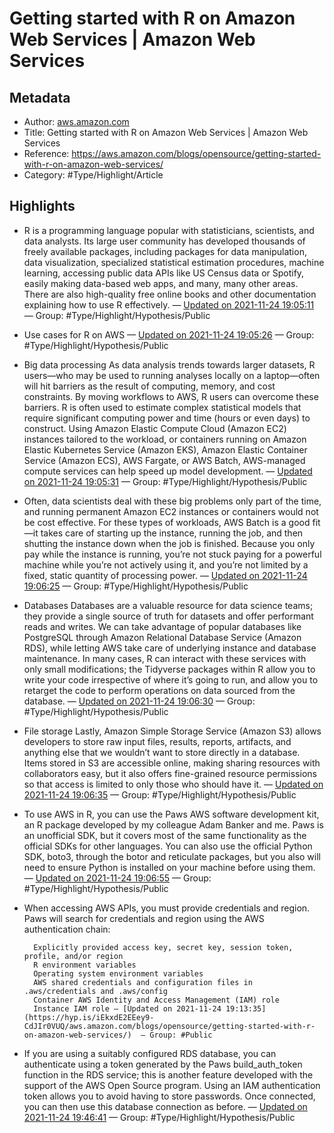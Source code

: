 # Getting started with R on Amazon Web Services | Amazon Web Services

## Metadata

* Author: [aws.amazon.com]()
* Title: Getting started with R on Amazon Web Services | Amazon Web Services
* Reference: https://aws.amazon.com/blogs/opensource/getting-started-with-r-on-amazon-web-services/
* Category: #Type/Highlight/Article

## Highlights

* R is a programming language popular with statisticians, scientists, and data analysts. Its large user community has developed thousands of freely available packages, including packages for data manipulation, data visualization, specialized statistical estimation procedures, machine learning, accessing public data APIs like US Census data or Spotify, easily making data-based web apps, and many, many other areas. There are also high-quality free online books and other documentation explaining how to use R effectively. — [Updated on 2021-11-24 19:05:11](https://hyp.is/W71Uuk2DEeyhMFua7sn1QQ/aws.amazon.com/blogs/opensource/getting-started-with-r-on-amazon-web-services/)  — Group: #Type/Highlight/Hypothesis/Public

* Use cases for R on AWS — [Updated on 2021-11-24 19:05:26](https://hyp.is/ZOf-FE2DEeyo6V-9BaXjiQ/aws.amazon.com/blogs/opensource/getting-started-with-r-on-amazon-web-services/)  — Group: #Type/Highlight/Hypothesis/Public

* Big data processing 
  As data analysis trends towards larger datasets, R users—who may be used to running analyses locally on a laptop—often will hit barriers as the result of computing, memory, and cost constraints. By moving workflows to AWS, R users can overcome these barriers. R is often used to estimate complex statistical models that require significant computing power and time (hours or even days) to construct. Using Amazon Elastic Compute Cloud (Amazon EC2) instances tailored to the workload, or containers running on Amazon Elastic Kubernetes Service (Amazon EKS), Amazon Elastic Container Service (Amazon ECS), AWS Fargate, or AWS Batch, AWS-managed compute services can help speed up model development. — [Updated on 2021-11-24 19:05:31](https://hyp.is/Z3O7Hk2DEeyKYUfnx9herA/aws.amazon.com/blogs/opensource/getting-started-with-r-on-amazon-web-services/)  — Group: #Type/Highlight/Hypothesis/Public

* Often, data scientists deal with these big problems only part of the time, and running permanent Amazon EC2 instances or containers would not be cost effective. For these types of workloads, AWS Batch is a good fit—it takes care of starting up the instance, running the job, and then shutting the instance down when the job is finished. Because you only pay while the instance is running, you’re not stuck paying for a powerful machine while you’re not actively using it, and you’re not limited by a fixed, static quantity of processing power. — [Updated on 2021-11-24 19:06:25](https://hyp.is/h6xqIE2DEeyx6sfS2ZHHIg/aws.amazon.com/blogs/opensource/getting-started-with-r-on-amazon-web-services/)  — Group: #Type/Highlight/Hypothesis/Public

* Databases 
  Databases are a valuable resource for data science teams; they provide a single source of truth for datasets and offer performant reads and writes. We can take advantage of popular databases like PostgreSQL through Amazon Relational Database Service (Amazon RDS), while letting AWS take care of underlying instance and database maintenance. In many cases, R can interact with these services with only small modifications; the Tidyverse packages within R allow you to write your code irrespective of where it’s going to run, and allow you to retarget the code to perform operations on data sourced from the database. — [Updated on 2021-11-24 19:06:30](https://hyp.is/isshnE2DEeyM_ltebz6Gtg/aws.amazon.com/blogs/opensource/getting-started-with-r-on-amazon-web-services/)  — Group: #Type/Highlight/Hypothesis/Public

* File storage 
  Lastly, Amazon Simple Storage Service (Amazon S3) allows developers to store raw input files, results, reports, artifacts, and anything else that we wouldn’t want to store directly in a database. Items stored in S3 are accessible online, making sharing resources with collaborators easy, but it also offers fine-grained resource permissions so that access is limited to only those who should have it. — [Updated on 2021-11-24 19:06:35](https://hyp.is/jaiUTk2DEey9pVshr74rlA/aws.amazon.com/blogs/opensource/getting-started-with-r-on-amazon-web-services/)  — Group: #Type/Highlight/Hypothesis/Public

* To use AWS in R, you can use the Paws AWS software development kit, an R package developed by my colleague Adam Banker and me. Paws is an unofficial SDK, but it covers most of the same functionality as the official SDKs for other languages. You can also use the official Python SDK, boto3, through the botor and reticulate packages, but you also will need to ensure Python is installed on your machine before using them. — [Updated on 2021-11-24 19:06:55](https://hyp.is/mcmc-k2DEeyW4pPAm_PFKA/aws.amazon.com/blogs/opensource/getting-started-with-r-on-amazon-web-services/)  — Group: #Type/Highlight/Hypothesis/Public

* When accessing AWS APIs, you must provide credentials and region. Paws will search for credentials and region using the AWS authentication chain: 
  
  ````
    Explicitly provided access key, secret key, session token, profile, and/or region 
    R environment variables 
    Operating system environment variables 
    AWS shared credentials and configuration files in .aws/credentials and .aws/config 
    Container AWS Identity and Access Management (IAM) role 
    Instance IAM role — [Updated on 2021-11-24 19:13:35](https://hyp.is/iEkxdE2EEey9-CdJIr0VUQ/aws.amazon.com/blogs/opensource/getting-started-with-r-on-amazon-web-services/)  — Group: #Public
  ````

* If you are using a suitably configured RDS database, you can authenticate using a token generated by the Paws build_auth_token function in the RDS service; this is another feature developed with the support of the AWS Open Source program. Using an IAM authentication token allows you to avoid having to store passwords. Once connected, you can then use this database connection as before. — [Updated on 2021-11-24 19:46:41](https://hyp.is/KBIxUk2JEeyR4TPkfrbTTg/aws.amazon.com/blogs/opensource/getting-started-with-r-on-amazon-web-services/)  — Group: #Type/Highlight/Hypothesis/Public
